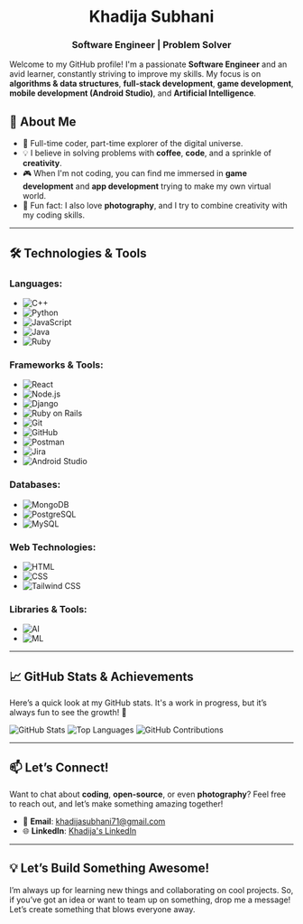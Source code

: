 # **<div align="center">Khadija Subhani</div>**

### **<div align="center">Software Engineer | Problem Solver</div>**

Welcome to my GitHub profile! I'm a passionate **Software Engineer** and an avid learner, constantly striving to improve my skills. My focus is on **algorithms & data structures**, **full-stack development**, **game development**, **mobile development (Android Studio)**, and **Artificial Intelligence**.

## 🚀 About Me

- 🌟 Full-time coder, part-time explorer of the digital universe.
- 💡 I believe in solving problems with **coffee**, **code**, and a sprinkle of **creativity**.
- 🎮 When I'm not coding, you can find me immersed in **game development** and **app development** trying to make my own virtual world.
- 📸 Fun fact: I also love **photography**, and I try to combine creativity with my coding skills.

---

## 🛠️ **Technologies & Tools**

### **Languages**:
- ![C++](https://img.shields.io/badge/C++-00599C?style=for-the-badge&logo=cplusplus&logoColor=white)
- ![Python](https://img.shields.io/badge/Python-3776AB?style=for-the-badge&logo=python&logoColor=white)
- ![JavaScript](https://img.shields.io/badge/JavaScript-F7DF1E?style=for-the-badge&logo=javascript&logoColor=black)
- ![Java](https://img.shields.io/badge/Java-007396?style=for-the-badge&logo=java&logoColor=white)
- ![Ruby](https://img.shields.io/badge/Ruby-CC342D?style=for-the-badge&logo=ruby&logoColor=white)

### **Frameworks & Tools**:
- ![React](https://img.shields.io/badge/React-61DAFB?style=for-the-badge&logo=react&logoColor=black)
- ![Node.js](https://img.shields.io/badge/Node.js-339933?style=for-the-badge&logo=node.js&logoColor=white)
- ![Django](https://img.shields.io/badge/Django-092E20?style=for-the-badge&logo=django&logoColor=white)
- ![Ruby on Rails](https://img.shields.io/badge/Ruby_on_Rails-CC0000?style=for-the-badge&logo=ruby-on-rails&logoColor=white)
- ![Git](https://img.shields.io/badge/Git-F05032?style=for-the-badge&logo=git&logoColor=white)
- ![GitHub](https://img.shields.io/badge/GitHub-181717?style=for-the-badge&logo=github&logoColor=white)
- ![Postman](https://img.shields.io/badge/Postman-FF6C37?style=for-the-badge&logo=postman&logoColor=white)
- ![Jira](https://img.shields.io/badge/Jira-0052CC?style=for-the-badge&logo=jira&logoColor=white)
- ![Android Studio](https://img.shields.io/badge/Android%20Studio-3DDC84?style=for-the-badge&logo=android-studio&logoColor=white)

### **Databases**:
- ![MongoDB](https://img.shields.io/badge/MongoDB-47A248?style=for-the-badge&logo=mongodb&logoColor=white)
- ![PostgreSQL](https://img.shields.io/badge/PostgreSQL-336791?style=for-the-badge&logo=postgresql&logoColor=white)
- ![MySQL](https://img.shields.io/badge/MySQL-4479A1?style=for-the-badge&logo=mysql&logoColor=white)

### **Web Technologies**:
- ![HTML](https://img.shields.io/badge/HTML-E34F26?style=for-the-badge&logo=html5&logoColor=white)
- ![CSS](https://img.shields.io/badge/CSS-1572B6?style=for-the-badge&logo=css3&logoColor=white)
- ![Tailwind CSS](https://img.shields.io/badge/Tailwind%20CSS-06B6D4?style=for-the-badge&logo=tailwindcss&logoColor=white)

### **Libraries & Tools**:
- ![AI](https://img.shields.io/badge/AI-FF6F61?style=for-the-badge&logo=tensorflow&logoColor=white)
- ![ML](https://img.shields.io/badge/ML-FFB7C5?style=for-the-badge&logo=ml&logoColor=white)

---

## 📈 GitHub Stats & Achievements

Here’s a quick look at my GitHub stats. It's a work in progress, but it’s always fun to see the growth! 🚀

![GitHub Stats](https://github-readme-stats.vercel.app/api?username=khadijayy&show_icons=true&hide_title=true&count_private=true&theme=radical)
![Top Languages](https://github-readme-stats.vercel.app/api/top-langs/?username=khadijayy&layout=compact&count_private=true&theme=radical)
![GitHub Contributions](https://github-readme-streak-stats.herokuapp.com/?username=khadijayy&theme=radical)

---

## 📫 **Let’s Connect!**

Want to chat about **coding**, **open-source**, or even **photography**? Feel free to reach out, and let’s make something amazing together!

- 📧 **Email**: khadijasubhani71@gmail.com
- 🌐 **LinkedIn**: [Khadija's LinkedIn](https://www.linkedin.com/in/your-linkedin/)

---

## 💡 **Let’s Build Something Awesome!**

I’m always up for learning new things and collaborating on cool projects. So, if you’ve got an idea or want to team up on something, drop me a message! Let’s create something that blows everyone away.
